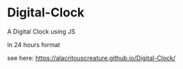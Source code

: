 # Digital-Clock
A Digital Clock using JS

In 24 hours format

see here:  https://alacritouscreature.github.io/Digital-Clock/
